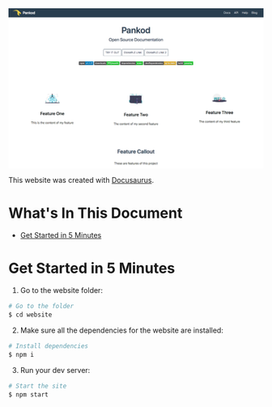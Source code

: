 <img src="https://github.com/pankod/docusaurus-boilerplate/blob/master/demo.png" alt="Pankod - docusaurus-boilerplate" align="center" />

This website was created with [Docusaurus](https://docusaurus.io/).

# What's In This Document

* [Get Started in 5 Minutes](#get-started-in-5-minutes)

# Get Started in 5 Minutes

1. Go to the website folder:

```sh
# Go to the folder
$ cd website
```

2. Make sure all the dependencies for the website are installed:

```sh
# Install dependencies
$ npm i
```

3. Run your dev server:

```sh
# Start the site
$ npm start
```
